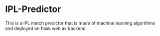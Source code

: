 # IPL-Predictor

This is a IPL match predictor that is made of machine learning algorithms and deployed on flask web as backend


